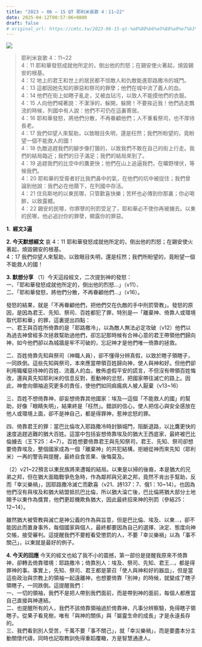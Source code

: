 ```yaml
---
title: "2023 – 06 – 15 QT 耶利米哀歌 4：11~22"
date: 2025-04-12T00:57:06+0800
draft: false
# original_url: https://cmtc.tw/2023-06-15-qt-%e8%80%b6%e5%88%a9%e7%b1%b3%e5%93%80%e6%ad%8c-4%ef%bc%9a1122
---
```


![](/images/qt.jpg)
> 耶利米哀歌 4：11\~22  
> 4：11 耶和華發怒成就他所定的，倒出他的烈怒；在錫安使火著起，燒毀錫安的根基。  
> 4：12 地上的君王和世上的居民都不信敵人和仇敵能進耶路撒冷的城門。  
> 4：13 這都因她先知的罪惡和祭司的罪孽；他們在城中流了義人的血。  
> 4：14 他們在街上如瞎子亂走，又被血玷污，以致人不能摸他們的衣服。  
> 4：15 人向他們喊著說：不潔淨的，躲開，躲開！不要挨近我！他們逃走飄流的時候，列國中有人說：他們不可仍在這裏寄居。  
> 4：16 耶和華發怒，將他們分散，不再眷顧他們；人不重看祭司，也不厚待長老。  
> 4：17 我們仰望人來幫助，以致眼目失明，還是枉然；我們所盼望的，竟盼望一個不能救人的國！  
> 4：18 仇敵追趕我們的腳步像打獵的，以致我們不敢在自己的街上行走。我們的結局臨近；我們的日子滿足；我們的結局來到了。  
> 4：19 追趕我們的比空中的鷹更快；他們在山上追逼我們，在曠野埋伏，等候我們。  
> 4：20 耶和華的受膏者好比我們鼻中的氣，在他們的坑中被捉住；我們曾論到他說：我們必在他蔭下，在列國中存活。  
> 4：21 住烏斯地的以東民哪，只管歡喜快樂；苦杯也必傳到你那裏；你必喝醉，以致露體。  
> 4：22 錫安的民哪，你罪孽的刑罰受足了，耶和華必不使你再被擄去。以東的民哪，他必追討你的罪孽，顯露你的罪惡。

**1.  經文3遍**

**2. 今天默想經文**
哀 4：11 耶和華發怒成就他所定的，倒出他的烈怒；在錫安使火著起，燒毀錫安的根基。  
4：17 我們仰望人來幫助，以致眼目失明，還是枉然；我們所盼望的，竟盼望一個不能救人的國！

**3. 默想分享**
（1）今天這段經文，二次提到神的發怒：  
一、「耶和華發怒成就他所定的，倒出他的烈怒…」（v11）、  
二、「耶和華發怒，將他們分散，不再眷顧他們…」（v16）。

發怒的結果，就是「不再眷顧他們，把他們交在仇敵的手中刑罰管教」。發怒的原因，是因為君王、先知、祭司、百姓都犯了罪，特別是—「離棄神、倚靠人或環境取代耶和華」的罪，這裏提出四點：  
一、君王與百姓所倚靠的是「耶路撒冷」，以為敵人無法必定攻破（v12）他們以為過去神曾經多次拯救幫助過他們，卻忘記那時候有合神心意的君王帶領他們歸向神，如今他們卻以為城牆是牢不可破的，忘記神才是他們唯一倚靠的拯救。

二、百姓倚靠先知與祭司（神職人員），卻不懂得分辨真假，以致於瞎子領瞎子，一同跌倒。這些先知與祭司，本來應當帶領百姓歸向神，使人與神和好。但他們卻利用職權惡待神的百姓、流義人的血，散佈虛假平安的謊言，不但沒有帶領百姓悔改，還與真先知耶利米的信息反對，惹動神的忿怒，把國家帶往滅亡的路上。因此，神會向領袖追究更多的責任，使他們如同痲瘋病人被人厭棄（v13\~16）

三、百姓不想倚靠神，卻妄想倚靠其他國家：埃及—這個「不能救人的國」的幫助，好像「眼睛失明」，結果終是「枉然」。錯誤的信心，使人把信心與安全感放在他人或環境上面，卻不是神自己，都是得罪神，惹神忿怒的罪。

四、倚靠君王的罪：當巴比倫攻入耶路撒冷時封鎖城門，阻斷退路，以比鷹更快的速度追趕逃難的猶大百姓。這當中包括妄想倚靠埃及的猶大王西底家，最終被巴比倫擄去（王下25：4\~7）。百姓想要倚靠君王與先知祭司，君王、先知、祭司卻想要倚靠埃及，整個國家成為一個「離棄神」的共犯結構，拒絕從神而來先知（耶利米）一再的警告與提醒，最終自食苦果、後悔莫及。

（2）v21\~22預言以東民族將來遭報的結局。以東是以掃的後裔，本是猶大的兄弟之邦，但在猶大面臨戰爭危急時，作為鄰邦與兄弟之邦，竟然不肯出手幫助，反而「幸災樂禍」，因耶路撒冷滅亡而歡喜（v21、詩137：7、俄1：10\~14）。也因為他們沒有與埃及和猶大結盟抵抗巴比倫，所以猶大淪亡後，巴比倫將猶大部分土地賜予以東作為獎賞，他們更趁機欺負猶大，因此最終招來神的刑罰（參結25：12\~14）。

雖然猶大被管教與滅亡是神公義的作為與旨意，但是巴比倫、埃及、以東…，卻不能因此而置身事外，每個國家與個人，最終都要因為自己的選擇、決定、態度向神交帳，接受審判。這提醒我們不要輕看受懲罰的人，不要「幸災樂禍」以為「事不關己」，以東就是最好的例子。

**4. 今天的回應**
今天的經文也給了我不小的震撼，第一部份是提醒我原來不倚靠神，卻轉去倚靠環境：耶路撒冷；倚靠別人：埃及、祭司、先知、君王…，都是得罪神的事。事實上，先知、祭司、君王都是蒙召「使人與神和好的器皿」，但是當這些政治與宗教上的領袖一起遠離神，也想要倚靠「別神」的時候，就變成了瞎子領瞎子，一同跌倒。這提醒我們：  
一、一切的領袖，我們不是把人帶到我們面前，而是帶到神的面前，每個人都應當自己直接與神連結。  
二、也提醒所有的人，我們不該倚靠領袖過於倚靠神，凡事分辨察驗，免得瞎子領瞎子。從果子看見樹，唯有「與神的關係」與「屬靈生命的成長」才是永遠長存的。  
三、我們看到別人受苦，千萬不要「事不關己」，就「幸災樂禍」，而是要盡本分主動關懷代禱，同時也記取教訓免得重蹈覆轍，方是智慧通達人。
